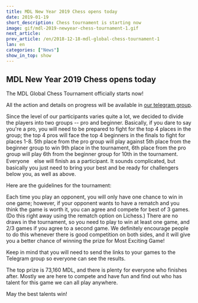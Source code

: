 ```yaml
---
title: MDL New Year 2019 Chess opens today
date: 2019-01-19
short_description: Chess tournament is starting now
image: gif/mdl-2019-newyear-chess-tournament-1.gif
next_article:
prev_article: /en/2018-12-18-mdl-global-chess-tournament-1
lan: en
categories: ["News"]
show_in_top: show
---
```


## MDL New Year 2019 Chess opens today

The MDL Global Chess Tournament officially starts now!

All the action and details on progress will be available in [our telegram group](https://t.me/mdlgamesandtournaments).

Since the level of our participants varies quite a lot, we decided to divide the players into two groups --
pro and beginner. Basically, if you dare to say you're a pro, you will need to be prepared to fight for the top 4 places in the group; the top 4 pros will face the top 4 beginners in the finals to fight for places 1-8. 5th place from the pro group will play against 5th place from the beginner group to win 9th place in the tournament, 6th place from the pro group will play 6th from the beginner group for 10th in the tournament. Everyone　else will finish as a participant. It sounds complicated, but basically you just need to bring your best and be ready for challengers below you, as well as above.

Here are the guidelines for the tournament:

Each time you play an opponent, you will only have one chance to win in one game; however, if your opponent wants to have a rematch and you think the game is worth it, you can agree and compete for best of 3 games. (Do this right away using the rematch option on Lichess.) There are no draws in the tournament, so you need to play to win at least one game, and 2/3 games if you agree to a second game. We definitely encourage people to do this whenever there is good competition on both sides, and it will give you a better chance of winning the prize for Most Exciting Game!

Keep in mind that you will need to send the links to your games to the Telegram group so everyone can see the results.

The top prize is 73,160 MDL, and there is plenty for everyone who finishes after. Mostly we are here to compete and have fun and find out who has talent for this game we can all play anywhere.

May the best talents win!

